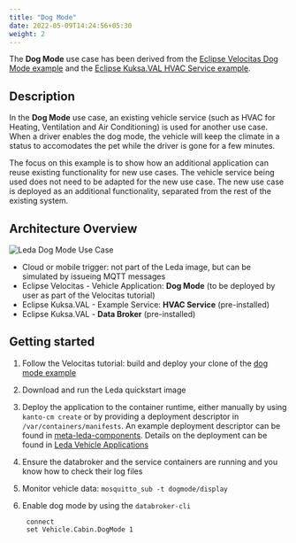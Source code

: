 ```yaml
---
title: "Dog Mode"
date: 2022-05-09T14:24:56+05:30
weight: 2
---
```


The **Dog Mode** use case has been derived from the [Eclipse Velocitas Dog Mode example](https://eclipse.dev/velocitas/docs/about/use_cases/dog_mode/) and the [Eclipse Kuksa.VAL HVAC Service example](https://github.com/eclipse/kuksa.val.services/tree/main/hvac_service).

## Description

In the **Dog Mode** use case, an existing vehicle service (such as HVAC for Heating, Ventilation and Air Conditioning) is used for another use case.
When a driver enables the dog mode, the vehicle will keep the climate in a status to accomodates the pet while the driver is gone for a few minutes.

The focus on this example is to show how an additional application can reuse existing functionality for new use cases. The vehicle service being used does not need to be adapted for the new use case. The new use case is deployed as an additional functionality, separated from the rest of the existing system.

## Architecture Overview

![Leda Dog Mode Use Case](dogmode.png)

- Cloud or mobile trigger: not part of the Leda image, but can be simulated by issueing MQTT messages
- Eclipse Velocitas - Vehicle Application: **Dog Mode** (to be deployed by user as part of the Velocitas tutorial)
- Eclipse Kuksa.VAL - Example Service: **HVAC Service** (pre-installed)
- Eclipse Kuksa.VAL - **Data Broker** (pre-installed)

## Getting started

1. Follow the Velocitas tutorial: build and deploy your clone of the [dog mode example](https://eclipse.dev/velocitas/docs/about/use_cases/dog_mode/)
2. Download and run the Leda quickstart image
3. Deploy the application to the container runtime, either manually by using `kanto-cm create` or by providing a deployment descriptor in `/var/containers/manifests`. An example deployment descriptor can be found in [meta-leda-components](https://github.com/eclipse-leda/meta-leda/blob/main/meta-leda-components/recipes-sdv/eclipse-leda/kanto-containers/example/seatservice.json). Details on the deployment can be found in [Leda Vehicle Applications](/leda/docs/app-deployment/velocitas/)
4. Ensure the databroker and the service containers are running and you know how to check their log files
5. Monitor vehicle data: `mosquitto_sub -t dogmode/display`
6. Enable dog mode by using the `databroker-cli`

        connect
        set Vehicle.Cabin.DogMode 1
